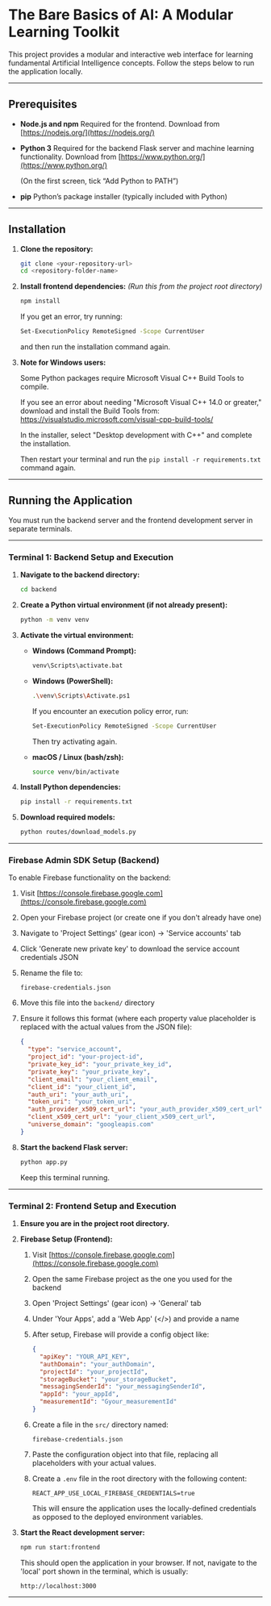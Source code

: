 # The Bare Basics of AI: A Modular Learning Toolkit

This project provides a modular and interactive web interface for learning fundamental Artificial Intelligence concepts. Follow the steps below to run the application locally.

---

## Prerequisites

* **Node.js and npm**
  Required for the frontend. Download from [https://nodejs.org/](https://nodejs.org/)

* **Python 3**
  Required for the backend Flask server and machine learning functionality. Download from [https://www.python.org/](https://www.python.org/)

  (On the first screen, tick “Add Python to PATH”)

* **pip**
  Python’s package installer (typically included with Python)

---

## Installation

1. **Clone the repository:**

   ```bash
   git clone <your-repository-url>
   cd <repository-folder-name>
   ```

2. **Install frontend dependencies:**
   *(Run this from the project root directory)*

   ```bash
   npm install
   ```

   If you get an error, try running:
   ```bash
   Set-ExecutionPolicy RemoteSigned -Scope CurrentUser
   ```
   and then run the installation command again.

3. **Note for Windows users:**  

   Some Python packages require Microsoft Visual C++ Build Tools to compile. 

   If you see an error about needing "Microsoft Visual C++ 14.0 or greater," download and install the Build Tools from:  
   https://visualstudio.microsoft.com/visual-cpp-build-tools/
   
   In the installer, select "Desktop development with C++" and complete the installation.  

   Then restart your terminal and run the `pip install -r requirements.txt` command again.

---

## Running the Application

You must run the backend server and the frontend development server in separate terminals.

---

### Terminal 1: Backend Setup and Execution

1. **Navigate to the backend directory:**

   ```bash
   cd backend
   ```

2. **Create a Python virtual environment (if not already present):**

   ```bash
   python -m venv venv
   ```

3. **Activate the virtual environment:**

   * **Windows (Command Prompt):**

     ```bash
     venv\Scripts\activate.bat
     ```

   * **Windows (PowerShell):**

     ```bash
     .\venv\Scripts\Activate.ps1
     ```

     If you encounter an execution policy error, run:

     ```bash
     Set-ExecutionPolicy RemoteSigned -Scope CurrentUser
     ```

     Then try activating again.

   * **macOS / Linux (bash/zsh):**

     ```bash
     source venv/bin/activate
     ```

4. **Install Python dependencies:**

   ```bash
   pip install -r requirements.txt
   ```

5. **Download required models:**

   ```bash
   python routes/download_models.py
   ```

---

### Firebase Admin SDK Setup (Backend)

To enable Firebase functionality on the backend:

1. Visit [https://console.firebase.google.com](https://console.firebase.google.com)

2. Open your Firebase project (or create one if you don't already have one)

3. Navigate to 'Project Settings' (gear icon) → 'Service accounts' tab

4. Click 'Generate new private key' to download the service account credentials JSON

5. Rename the file to:

   ```
   firebase-credentials.json
   ```

6. Move this file into the `backend/` directory

7. Ensure it follows this format (where each property value placeholder is replaced with the actual values from the JSON file):

   ```json
   {
     "type": "service_account",
     "project_id": "your-project-id",
     "private_key_id": "your_private_key_id",
     "private_key": "your_private_key",
     "client_email": "your_client_email",
     "client_id": "your_client_id",
     "auth_uri": "your_auth_uri",
     "token_uri": "your_token_uri",
     "auth_provider_x509_cert_url": "your_auth_provider_x509_cert_url",
     "client_x509_cert_url": "your_client_x509_cert_url",
     "universe_domain": "googleapis.com"
   }
   ```

8. **Start the backend Flask server:**

   ```bash
   python app.py
   ```

   Keep this terminal running.

---

### Terminal 2: Frontend Setup and Execution

1. **Ensure you are in the project root directory.**

2. **Firebase Setup (Frontend):**

   1. Visit [https://console.firebase.google.com](https://console.firebase.google.com)

   2. Open the same Firebase project as the one you used for the backend

   3. Open 'Project Settings' (gear icon) → 'General' tab

   4. Under 'Your Apps', add a 'Web App' (\</>) and provide a name

   5. After setup, Firebase will provide a config object like:

      ```json
      {
        "apiKey": "YOUR_API_KEY",
        "authDomain": "your_authDomain",
        "projectId": "your_projectId",
        "storageBucket": "your_storageBucket",
        "messagingSenderId": "your_messagingSenderId",
        "appId": "your_appId",
        "measurementId": "Gyour_measurementId"
      }
      ```

   6. Create a file in the `src/` directory named:

      ```
      firebase-credentials.json
      ```

   7. Paste the configuration object into that file, replacing all placeholders with your actual values.

   8. Create a `.env` file in the root directory with the following content:

      ```
      REACT_APP_USE_LOCAL_FIREBASE_CREDENTIALS=true
      ```

      This will ensure the application uses the locally-defined credentials as opposed to the deployed environment variables.

3. **Start the React development server:**

   ```bash
   npm run start:frontend
   ```

   This should open the application in your browser. If not, navigate to the 'local' port shown in the terminal, which is usually:

   ```
   http://localhost:3000
   ```

---